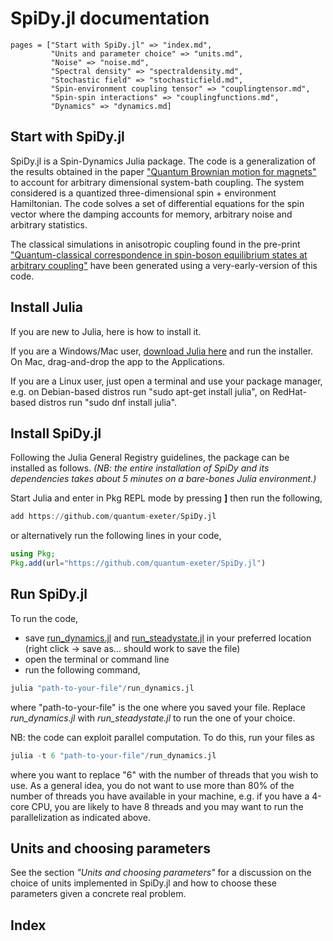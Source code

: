 # SpiDy.jl documentation
```@contents
pages = ["Start with SpiDy.jl" => "index.md",
         "Units and parameter choice" => "units.md",
         "Noise" => "noise.md",
         "Spectral density" => "spectraldensity.md",
         "Stochastic field" => "stochasticfield.md",
         "Spin-environment coupling tensor" => "couplingtensor.md",
         "Spin-spin interactions" => "couplingfunctions.md",
         "Dynamics" => "dynamics.md]
```

## Start with SpiDy.jl
SpiDy.jl is a Spin-Dynamics Julia package. The code is a generalization of the results obtained in the paper ["Quantum Brownian motion for magnets"](https://doi.org/10.1088/1367-2630/ac4ef2) to account for arbitrary dimensional system-bath coupling. The system considered is a quantized three-dimensional spin + environment Hamiltonian. The code solves a set of differential equations for the spin vector where the damping accounts for memory, arbitrary noise and arbitrary statistics.

The classical simulations in anisotropic coupling found in the pre-print ["Quantum-classical correspondence in spin-boson equilibrium states at arbitrary coupling"](https://arxiv.org/abs/2204.10874) have been generated using a very-early-version of this code.

## Install Julia
If you are new to Julia, here is how to install it.

If you are a Windows/Mac user, [download Julia here](https://julialang.org/downloads/) and run the installer. On Mac, drag-and-drop the app to the Applications.

If you are a Linux user, just open a terminal and use your package manager, e.g. on Debian-based distros run "sudo apt-get install julia", on RedHat-based distros run "sudo dnf install julia".

## Install SpiDy.jl
Following the Julia General Registry guidelines, the package can be installed as follows. *(NB: the entire installation of SpiDy and its dependencies takes about 5 minutes on a bare-bones Julia environment.)*

Start Julia and enter in Pkg REPL mode by pressing **]** then run the following,
```Julia
add https://github.com/quantum-exeter/SpiDy.jl
```
or alternatively run the following lines in your code,
```Julia
using Pkg;
Pkg.add(url="https://github.com/quantum-exeter/SpiDy.jl")
```

## Run SpiDy.jl
To run the code,
* save [run_dynamics.jl](https://raw.githubusercontent.com/quantum-exeter/SpiDy.jl/main/runs/run_dynamics.jl) and [run_steadystate.jl](https://raw.githubusercontent.com/quantum-exeter/SpiDy.jl/main/runs/run_steadystate.jl) in your preferred location (right click -> save as... should work to save the file)
* open the terminal or command line
* run the following command,
```Julia
julia "path-to-your-file"/run_dynamics.jl
```
where "path-to-your-file" is the one where you saved your file. Replace *run_dynamics.jl* with *run_steadystate.jl* to run the one of your choice.

NB: the code can exploit parallel computation. To do this, run your files as
```Julia
julia -t 6 "path-to-your-file"/run_dynamics.jl
```
where you want to replace "6" with the number of threads that you wish to use. As a general idea, you do not want to use more than 80% of the number of threads you have available in your machine, e.g. if you have a 4-core CPU, you are likely to have 8 threads and you may want to run the parallelization as indicated above.

## Units and choosing parameters

See the section *"Units and choosing parameters"* for a discussion on the choice of units
implemented in SpiDy.jl and how to choose these parameters given a concrete real problem.

## Index
```@index
```